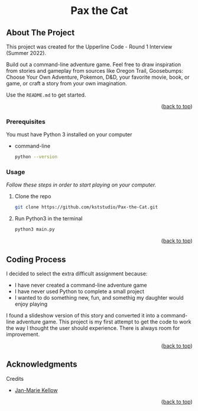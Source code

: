 <div id="top"></div>

<!-- PROJECT LOGO -->
<br />
<div align="center">

  <h1 align="center">Pax the Cat</h3>

</div>

<!-- ABOUT THE PROJECT -->

## About The Project

This project was created for the Upperline Code - Round 1 Interview (Summer 2022). 

Build out a command-line adventure game. Feel free to draw inspiration from stories and gameplay from sources like Oregon Trail, Goosebumps: Choose Your Own Adventure, Pokemon, D&amp;D, your favorite movie, book, or game, or craft a story from your own imagination.

Use the `README.md` to get started.

<p align="right">(<a href="#top">back to top</a>)</p>

<!-- GETTING STARTED -->

### Prerequisites

You must have Python 3 installed on your computer

- command-line
  ```sh
  python --version
  ```

### Usage

_Follow these steps in order to start playing on your computer._

1. Clone the repo
   ```sh
   git clone https://github.com/kststudio/Pax-the-Cat.git
   ```
3. Run Python3 in the terminal
   ```sh
   python3 main.py
   ```

<p align="right">(<a href="#top">back to top</a>)</p>

<!-- Coding Process -->

## Coding Process

I decided to select the extra difficult assignment because:
- I have never created a command-line adventure game
- I have never used Python to complete a small project 
- I wanted to do something new, fun, and somethig my daughter would enjoy playing

I found a slideshow version of this story and converted it into a command-line adventure game. This project is my first attempt to get the code to work the way I thought the user should experience. There is always room for improvement.

<p align="right">(<a href="#top">back to top</a>)</p>

<!-- ACKNOWLEDGMENTS -->

## Acknowledgments

Credits

- [Jan-Marie Kellow](http://jmksportfolio.weebly.com/)

<p align="right">(<a href="#top">back to top</a>)</p>
